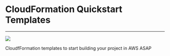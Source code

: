# CloudFormation Quickstart Templates
---

![](https://github.com/NuvOps/cloudformation-quickstart/workflows/main/badge.svg)


CloudfFormation templates to start building your project in AWS ASAP
